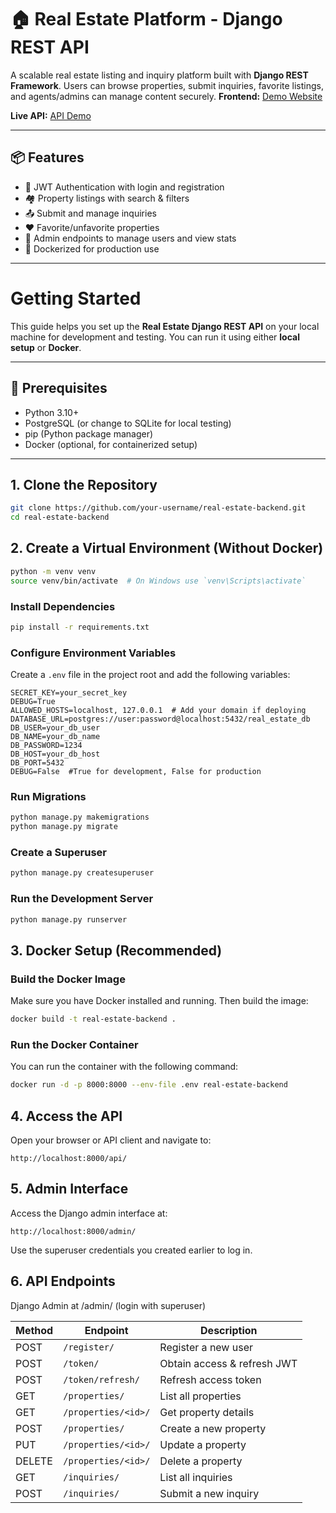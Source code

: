 # 🏠 Real Estate Platform - Django REST API

A scalable real estate listing and inquiry platform built with **Django REST Framework**.  Users can browse properties, submit inquiries, favorite listings, and agents/admins can manage content securely.
**Frontend:** [Demo Website](https://altara-homes.vercel.app/)

**Live API:** [API Demo](https://real-estate-backend-ur4i.onrender.com)

---

## 📦 Features

- 🔐 JWT Authentication with login and registration
- 🏘️ Property listings with search & filters
- 📤 Submit and manage inquiries
- ❤️ Favorite/unfavorite properties
- 👮 Admin endpoints to manage users and view stats
- 🐳 Dockerized for production use

---

#  Getting Started

This guide helps you set up the **Real Estate Django REST API** on your local machine for development and testing. You can run it using either **local setup** or **Docker**.

---

## 📁 Prerequisites

- Python 3.10+
- PostgreSQL (or change to SQLite for local testing)
- pip (Python package manager)
- Docker (optional, for containerized setup)

---

##  1. Clone the Repository

```bash
git clone https://github.com/your-username/real-estate-backend.git
cd real-estate-backend
```
##  2. Create a Virtual Environment (Without Docker)

```bash
python -m venv venv
source venv/bin/activate  # On Windows use `venv\Scripts\activate`
```
###   Install Dependencies

```bash
pip install -r requirements.txt
``` 

###   Configure Environment Variables
Create a `.env` file in the project root and add the following variables:
```env
SECRET_KEY=your_secret_key
DEBUG=True
ALLOWED_HOSTS=localhost, 127.0.0.1  # Add your domain if deploying
DATABASE_URL=postgres://user:password@localhost:5432/real_estate_db
DB_USER=your_db_user
DB_NAME=your_db_name
DB_PASSWORD=1234
DB_HOST=your_db_host
DB_PORT=5432
DEBUG=False  #True for development, False for production
```

###  Run Migrations
```bash
python manage.py makemigrations
python manage.py migrate
```

### Create a Superuser
```bash
python manage.py createsuperuser
```

### Run the Development Server
```bash
python manage.py runserver
```

##  3. Docker Setup (Recommended)

###  Build the Docker Image
Make sure you have Docker installed and running. Then build the image:
```bash
docker build -t real-estate-backend .
```

###  Run the Docker Container
You can run the container with the following command:
```bash
docker run -d -p 8000:8000 --env-file .env real-estate-backend
```

## 4. Access the API
Open your browser or API client and navigate to:
```
http://localhost:8000/api/
```
## 5. Admin Interface
Access the Django admin interface at:
```
http://localhost:8000/admin/       
```
Use the superuser credentials you created earlier to log in.    

## 6. API Endpoints
 Django Admin at /admin/ (login with superuser)
 
| Method | Endpoint          | Description                 |
| ------ | ----------------- | --------------------------- |
| POST   | `/register/`      | Register a new user         |
| POST   | `/token/`         | Obtain access & refresh JWT |
| POST   | `/token/refresh/` | Refresh access token        |
| GET    | `/properties/`    | List all properties         |
| GET    | `/properties/<id>/` | Get property details       |
| POST   | `/properties/`    | Create a new property       |
| PUT    | `/properties/<id>/` | Update a property         |
| DELETE | `/properties/<id>/` | Delete a property         |
| GET    | `/inquiries/`     | List all inquiries          |
| POST   | `/inquiries/`     | Submit a new inquiry        |

